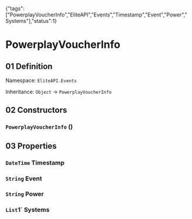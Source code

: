 {"tags":["PowerplayVoucherInfo","EliteAPI","Events","Timestamp","Event","Power","Systems"],"status":1}

# PowerplayVoucherInfo

## 01 Definition

Namespace: `EliteAPI.Events`

Inheritance: `Object` → `PowerplayVoucherInfo`

## 02 Constructors

### `PowerplayVoucherInfo` ()

## 03 Properties

### `DateTime` Timestamp

### `String` Event

### `String` Power

### `List`1` Systems

